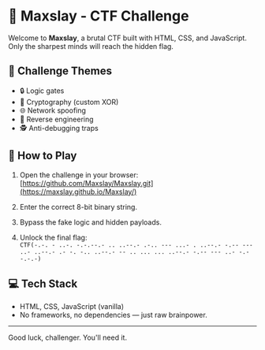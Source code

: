 # 🧠 Maxslay - CTF Challenge

Welcome to **Maxslay**, a brutal CTF built with HTML, CSS, and JavaScript.  
Only the sharpest minds will reach the hidden flag.

## 🎯 Challenge Themes
- 🔒 Logic gates
- 🔐 Cryptography (custom XOR)
- 🌐 Network spoofing
- 🧬 Reverse engineering
- 🕵️ Anti-debugging traps

## 🚀 How to Play
1. Open the challenge in your browser:
    [https://github.com/Maxslay/Maxslay.git](https://maxslay.github.io/Maxslay/)

2. Enter the correct 8-bit binary string.
3. Bypass the fake logic and hidden payloads.
4. Unlock the final flag:  
   `CTF(-.-. - ..-. -.-.--.- .. ..--.- .-.. --- ...- . ..--.- -.-- --- ..- ..--.- .- -. -.. ..--.- -- .. ... ... ..--.- -.-- --- ..- -.--.-.-)`

## 💻 Tech Stack
- HTML, CSS, JavaScript (vanilla)
- No frameworks, no dependencies — just raw brainpower.

---

Good luck, challenger. You'll need it.
